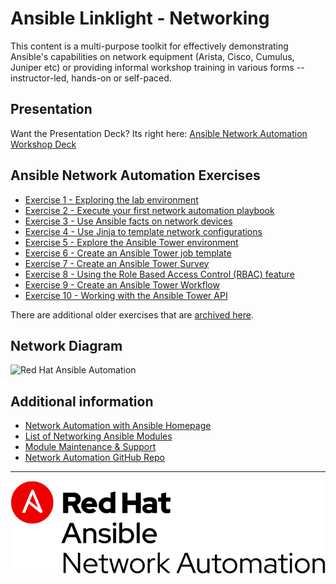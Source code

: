 # Ansible Linklight - Networking

This content is a multi-purpose toolkit for effectively demonstrating Ansible's capabilities on network equipment (Arista, Cisco, Cumulus, Juniper etc) or providing informal workshop training in various forms -- instructor-led, hands-on or self-paced.

## Presentation
Want the Presentation Deck?  Its right here:
[Ansible Network Automation Workshop Deck](https://network-automation.github.io/linklight/decks/ansible_network.pdf)

## Ansible Network Automation Exercises

- [Exercise 1 - Exploring the lab environment](./1-explore/)
- [Exercise 2 - Execute your first network automation playbook](./2-first-playbook/)
- [Exercise 3 - Use Ansible facts on network devices](./3-facts/)
- [Exercise 4 - Use Jinja to template network configurations](./4-jinja/)
- [Exercise 5 - Explore the Ansible Tower environment](./5-explore-tower/)
- [Exercise 6 - Create an Ansible Tower job template](./6-tower-job-template/)
- [Exercise 7 - Create an Ansible Tower Survey](./7-tower-survey/)
- [Exercise 8 - Using the Role Based Access Control (RBAC) feature](./8-tower-rbac/)
- [Exercise 9 - Create an Ansible Tower Workflow](./9-tower-workflow)
- [Exercise 10 - Working with the Ansible Tower API](./10-tower-api)

There are additional older exercises that are [archived here](archive/).

## Network Diagram
![Red Hat Ansible Automation](../../images/network_diagram.png)

## Additional information
 - [Network Automation with Ansible Homepage](https://www.ansible.com/network-automation)
 - [List of Networking Ansible Modules](http://docs.ansible.com/ansible/latest/list_of_network_modules.html)
 - [Module Maintenance & Support](http://docs.ansible.com/ansible/latest/modules_support.html)
 - [Network Automation GitHub Repo](https://github.com/network-automation)

---
![Red Hat Ansible Automation](../../images/networkautomation.png)
